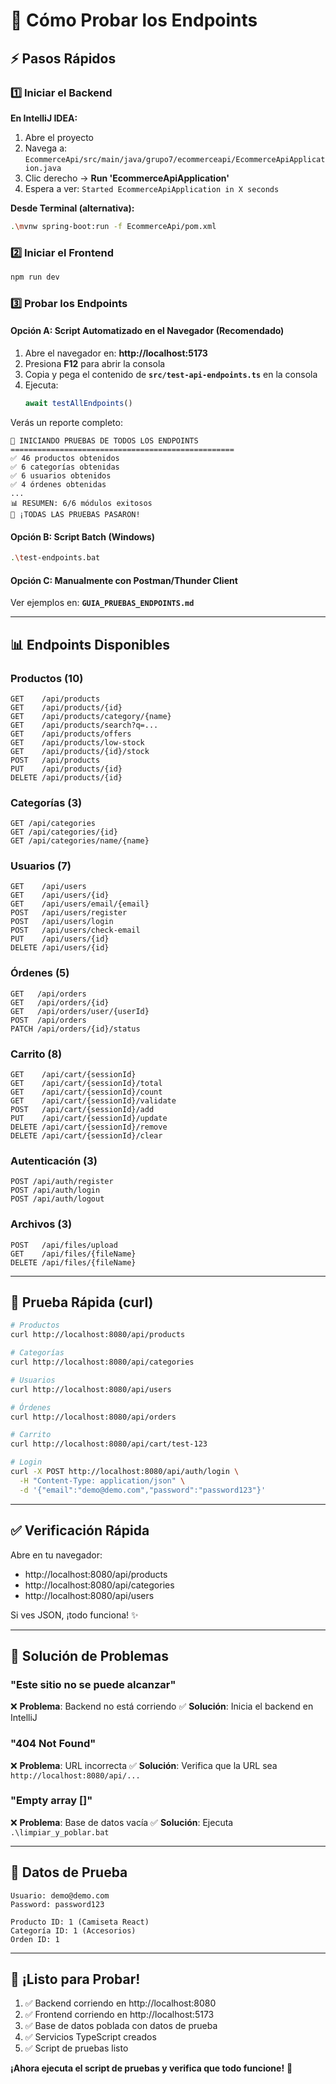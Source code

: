 # 🧪 Cómo Probar los Endpoints

## ⚡ Pasos Rápidos

### 1️⃣ Iniciar el Backend

**En IntelliJ IDEA:**
1. Abre el proyecto
2. Navega a: `EcommerceApi/src/main/java/grupo7/ecommerceapi/EcommerceApiApplication.java`
3. Clic derecho → **Run 'EcommerceApiApplication'**
4. Espera a ver: `Started EcommerceApiApplication in X seconds`

**Desde Terminal (alternativa):**
```bash
.\mvnw spring-boot:run -f EcommerceApi/pom.xml
```

### 2️⃣ Iniciar el Frontend

```bash
npm run dev
```

### 3️⃣ Probar los Endpoints

#### Opción A: Script Automatizado en el Navegador (Recomendado)

1. Abre el navegador en: **http://localhost:5173**
2. Presiona **F12** para abrir la consola
3. Copia y pega el contenido de **`src/test-api-endpoints.ts`** en la consola
4. Ejecuta:
   ```javascript
   await testAllEndpoints()
   ```

Verás un reporte completo:
```
🚀 INICIANDO PRUEBAS DE TODOS LOS ENDPOINTS
==================================================
✅ 46 productos obtenidos
✅ 6 categorías obtenidas
✅ 6 usuarios obtenidos
✅ 4 órdenes obtenidas
...
📊 RESUMEN: 6/6 módulos exitosos
🎉 ¡TODAS LAS PRUEBAS PASARON!
```

#### Opción B: Script Batch (Windows)

```bash
.\test-endpoints.bat
```

#### Opción C: Manualmente con Postman/Thunder Client

Ver ejemplos en: **`GUIA_PRUEBAS_ENDPOINTS.md`**

---

## 📊 Endpoints Disponibles

### Productos (10)
```
GET    /api/products
GET    /api/products/{id}
GET    /api/products/category/{name}
GET    /api/products/search?q=...
GET    /api/products/offers
GET    /api/products/low-stock
GET    /api/products/{id}/stock
POST   /api/products
PUT    /api/products/{id}
DELETE /api/products/{id}
```

### Categorías (3)
```
GET /api/categories
GET /api/categories/{id}
GET /api/categories/name/{name}
```

### Usuarios (7)
```
GET    /api/users
GET    /api/users/{id}
GET    /api/users/email/{email}
POST   /api/users/register
POST   /api/users/login
POST   /api/users/check-email
PUT    /api/users/{id}
DELETE /api/users/{id}
```

### Órdenes (5)
```
GET   /api/orders
GET   /api/orders/{id}
GET   /api/orders/user/{userId}
POST  /api/orders
PATCH /api/orders/{id}/status
```

### Carrito (8)
```
GET    /api/cart/{sessionId}
GET    /api/cart/{sessionId}/total
GET    /api/cart/{sessionId}/count
GET    /api/cart/{sessionId}/validate
POST   /api/cart/{sessionId}/add
PUT    /api/cart/{sessionId}/update
DELETE /api/cart/{sessionId}/remove
DELETE /api/cart/{sessionId}/clear
```

### Autenticación (3)
```
POST /api/auth/register
POST /api/auth/login
POST /api/auth/logout
```

### Archivos (3)
```
POST   /api/files/upload
GET    /api/files/{fileName}
DELETE /api/files/{fileName}
```

---

## 🎯 Prueba Rápida (curl)

```bash
# Productos
curl http://localhost:8080/api/products

# Categorías
curl http://localhost:8080/api/categories

# Usuarios
curl http://localhost:8080/api/users

# Órdenes
curl http://localhost:8080/api/orders

# Carrito
curl http://localhost:8080/api/cart/test-123

# Login
curl -X POST http://localhost:8080/api/auth/login \
  -H "Content-Type: application/json" \
  -d '{"email":"demo@demo.com","password":"password123"}'
```

---

## ✅ Verificación Rápida

Abre en tu navegador:

- http://localhost:8080/api/products
- http://localhost:8080/api/categories
- http://localhost:8080/api/users

Si ves JSON, ¡todo funciona! ✨

---

## 🐛 Solución de Problemas

### "Este sitio no se puede alcanzar"
❌ **Problema**: Backend no está corriendo
✅ **Solución**: Inicia el backend en IntelliJ

### "404 Not Found"
❌ **Problema**: URL incorrecta
✅ **Solución**: Verifica que la URL sea `http://localhost:8080/api/...`

### "Empty array []"
❌ **Problema**: Base de datos vacía
✅ **Solución**: Ejecuta `.\limpiar_y_poblar.bat`

---

## 📝 Datos de Prueba

```
Usuario: demo@demo.com
Password: password123

Producto ID: 1 (Camiseta React)
Categoría ID: 1 (Accesorios)
Orden ID: 1
```

---

## 🚀 ¡Listo para Probar!

1. ✅ Backend corriendo en http://localhost:8080
2. ✅ Frontend corriendo en http://localhost:5173
3. ✅ Base de datos poblada con datos de prueba
4. ✅ Servicios TypeScript creados
5. ✅ Script de pruebas listo

**¡Ahora ejecuta el script de pruebas y verifica que todo funcione!** 🎉

